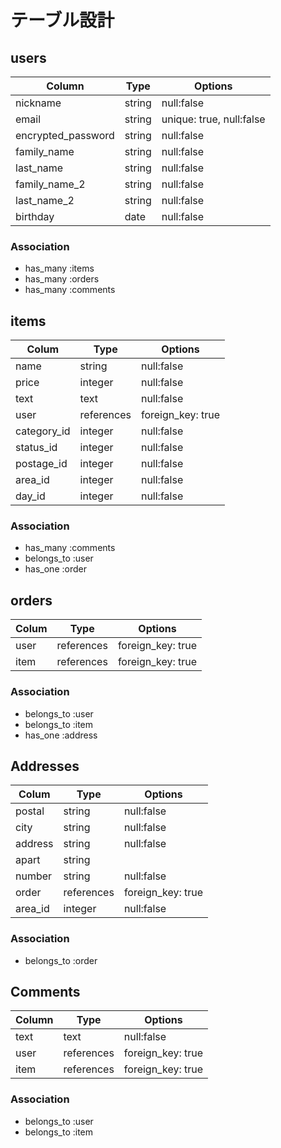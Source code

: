 # テーブル設計

## users

| Column              | Type   | Options                  |
| ------------------- | ------ | ------------------------ |
| nickname           | string | null:false               |
| email               | string | unique: true, null:false |
| encrypted_password  | string | null:false               |
| family_name         | string | null:false               |
| last_name           | string | null:false               |
| family_name_2       | string | null:false               |
| last_name_2         | string | null:false               |
| birthday            | date   | null:false               | 

### Association

- has_many :items
- has_many :orders
- has_many :comments


## items

| Colum       | Type          | Options           |
| ----------- | --------------| ----------------- |
| name        | string        | null:false        |
| price       | integer       | null:false        |
| text        | text          | null:false        |
| user        | references    | foreign_key: true |
| category_id | integer       | null:false        |
| status_id   | integer       | null:false        |
| postage_id  | integer       | null:false        |
| area_id     | integer       | null:false        |
| day_id      | integer       | null:false        |

### Association

- has_many :comments
- belongs_to :user
- has_one :order


## orders

| Colum   | Type          | Options           |
| ------- | ------------- | ----------------- |
| user    | references    | foreign_key: true |
| item    | references    | foreign_key: true |

### Association

- belongs_to :user
- belongs_to :item
- has_one :address


## Addresses

| Colum     | Type          | Options           |
| ----------| ------------- | ----------------- |
| postal    | string        | null:false        |
| city      | string        | null:false        |
| address   | string        | null:false        |
| apart     | string        |                   |
| number    | string        | null:false        |
| order     | references    | foreign_key: true |
| area_id   | integer       | null:false        |

### Association

- belongs_to :order


## Comments

| Column    | Type          | Options           |
| --------- | ------------- | ----------------- |
| text      | text          | null:false        |
| user      | references    | foreign_key: true |
| item      | references    | foreign_key: true |

### Association

- belongs_to :user
- belongs_to :item